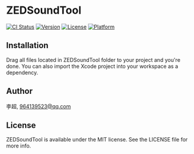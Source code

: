 # ZEDSoundTool

[![CI Status](http://img.shields.io/travis/李超/ZEDSoundTool.svg?style=flat)](https://travis-ci.org/李超/ZEDSoundTool)
[![Version](https://img.shields.io/cocoapods/v/ZEDSoundTool.svg?style=flat)](http://cocoapods.org/pods/ZEDSoundTool)
[![License](https://img.shields.io/cocoapods/l/ZEDSoundTool.svg?style=flat)](http://cocoapods.org/pods/ZEDSoundTool)
[![Platform](https://img.shields.io/cocoapods/p/ZEDSoundTool.svg?style=flat)](http://cocoapods.org/pods/ZEDSoundTool)

## Installation

Drag all files located in ZEDSoundTool folder to your project and you're done. You can also import the Xcode project into your workspace as a dependency.

## Author

李超, 964139523@qq.com

## License

ZEDSoundTool is available under the MIT license. See the LICENSE file for more info.
